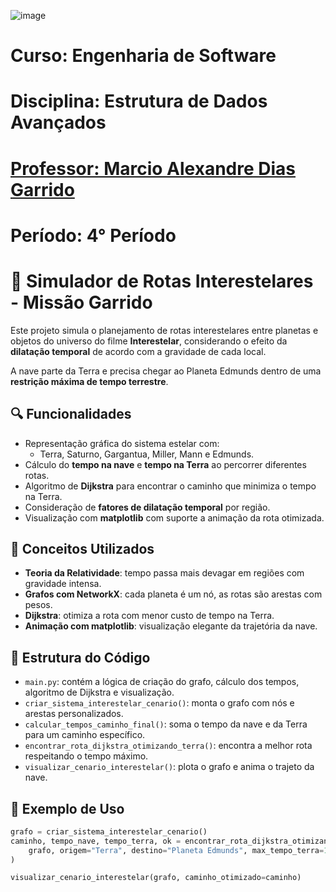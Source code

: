 ![image](https://github.com/yagojardimm/Trab-estrutura-de-dados/assets/134665777/0e4c999d-15b7-4b8a-ac69-aab319ffca37)

# Curso: Engenharia de Software 
# Disciplina: Estrutura de Dados Avançados
# <a href='https://github.com/marciogarridoLaCop'>Professor: Marcio Alexandre Dias Garrido</a>
# Período: 4° Período
  
# 🚀 Simulador de Rotas Interestelares - Missão Garrido

Este projeto simula o planejamento de rotas interestelares entre planetas e objetos do universo do filme **Interestelar**, considerando o efeito da **dilatação temporal** de acordo com a gravidade de cada local.

A nave parte da Terra e precisa chegar ao Planeta Edmunds dentro de uma **restrição máxima de tempo terrestre**.

## 🔍 Funcionalidades

- Representação gráfica do sistema estelar com:
  - Terra, Saturno, Gargantua, Miller, Mann e Edmunds.
- Cálculo do **tempo na nave** e **tempo na Terra** ao percorrer diferentes rotas.
- Algoritmo de **Dijkstra** para encontrar o caminho que minimiza o tempo na Terra.
- Consideração de **fatores de dilatação temporal** por região.
- Visualização com **matplotlib** com suporte a animação da rota otimizada.

## 🧠 Conceitos Utilizados

- **Teoria da Relatividade**: tempo passa mais devagar em regiões com gravidade intensa.
- **Grafos com NetworkX**: cada planeta é um nó, as rotas são arestas com pesos.
- **Dijkstra**: otimiza a rota com menor custo de tempo na Terra.
- **Animação com matplotlib**: visualização elegante da trajetória da nave.

## 📁 Estrutura do Código

- `main.py`: contém a lógica de criação do grafo, cálculo dos tempos, algoritmo de Dijkstra e visualização.
- `criar_sistema_interestelar_cenario()`: monta o grafo com nós e arestas personalizados.
- `calcular_tempos_caminho_final()`: soma o tempo da nave e da Terra para um caminho específico.
- `encontrar_rota_dijkstra_otimizando_terra()`: encontra a melhor rota respeitando o tempo máximo.
- `visualizar_cenario_interestelar()`: plota o grafo e anima o trajeto da nave.

## 🧪 Exemplo de Uso

```python
grafo = criar_sistema_interestelar_cenario()
caminho, tempo_nave, tempo_terra, ok = encontrar_rota_dijkstra_otimizando_terra(
    grafo, origem="Terra", destino="Planeta Edmunds", max_tempo_terra=100
)

visualizar_cenario_interestelar(grafo, caminho_otimizado=caminho)
